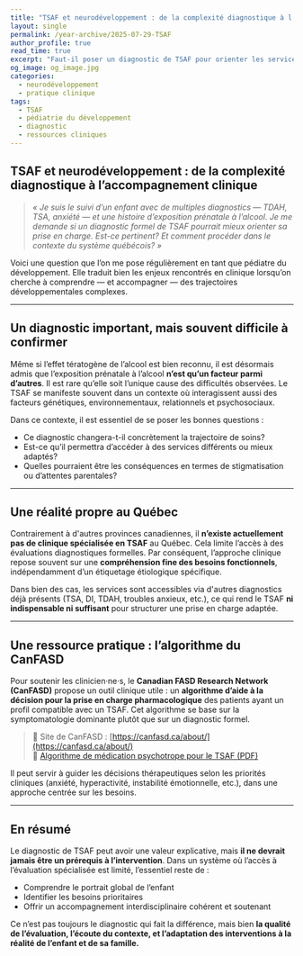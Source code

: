 ```yaml
---
title: "TSAF et neurodéveloppement : de la complexité diagnostique à l’accompagnement clinique"
layout: single
permalink: /year-archive/2025-07-29-TSAF
author_profile: true
read_time: true
excerpt: "Faut-il poser un diagnostic de TSAF pour orienter les services? Réflexions cliniques sur l'étiologie, les besoins fonctionnels et les ressources disponibles."
og_image: og_image.jpg
categories: 
  - neurodéveloppement
  - pratique clinique
tags:
  - TSAF
  - pédiatrie du développement
  - diagnostic
  - ressources cliniques
---
```


## TSAF et neurodéveloppement : de la complexité diagnostique à l’accompagnement clinique

> *« Je suis le suivi d’un enfant avec de multiples diagnostics — TDAH, TSA, anxiété — et une histoire d’exposition prénatale à l’alcool. Je me demande si un diagnostic formel de TSAF pourrait mieux orienter sa prise en charge. Est-ce pertinent? Et comment procéder dans le contexte du système québécois? »*

Voici une question que l’on me pose régulièrement en tant que pédiatre du développement. Elle traduit bien les enjeux rencontrés en clinique lorsqu’on cherche à comprendre — et accompagner — des trajectoires développementales complexes.

---

## Un diagnostic important, mais souvent difficile à confirmer

Même si l’effet tératogène de l’alcool est bien reconnu, il est désormais admis que l’exposition prénatale à l’alcool **n’est qu’un facteur parmi d’autres**. Il est rare qu’elle soit l’unique cause des difficultés observées. Le TSAF se manifeste souvent dans un contexte où interagissent aussi des facteurs génétiques, environnementaux, relationnels et psychosociaux.

Dans ce contexte, il est essentiel de se poser les bonnes questions :

- Ce diagnostic changera-t-il concrètement la trajectoire de soins?
- Est-ce qu’il permettra d’accéder à des services différents ou mieux adaptés?
- Quelles pourraient être les conséquences en termes de stigmatisation ou d’attentes parentales?

---

## Une réalité propre au Québec

Contrairement à d'autres provinces canadiennes, il **n’existe actuellement pas de clinique spécialisée en TSAF** au Québec. Cela limite l’accès à des évaluations diagnostiques formelles. Par conséquent, l’approche clinique repose souvent sur une **compréhension fine des besoins fonctionnels**, indépendamment d’un étiquetage étiologique spécifique.

Dans bien des cas, les services sont accessibles via d'autres diagnostics déjà présents (TSA, DI, TDAH, troubles anxieux, etc.), ce qui rend le TSAF **ni indispensable ni suffisant** pour structurer une prise en charge adaptée.

---

## Une ressource pratique : l’algorithme du CanFASD

Pour soutenir les clinicien·ne·s, le **Canadian FASD Research Network (CanFASD)** propose un outil clinique utile : un **algorithme d’aide à la décision pour la prise en charge pharmacologique** des patients ayant un profil compatible avec un TSAF. Cet algorithme se base sur la symptomatologie dominante plutôt que sur un diagnostic formel.

> 🔗 Site de CanFASD : [https://canfasd.ca/about/](https://canfasd.ca/about/)  
> 📄 [Algorithme de médication psychotrope pour le TSAF (PDF)](https://canfasd.ca/wp-content/uploads/2024/05/Algorithme-de-medication-psychotrope-pour-le-TSAF.pdf)

Il peut servir à guider les décisions thérapeutiques selon les priorités cliniques (anxiété, hyperactivité, instabilité émotionnelle, etc.), dans une approche centrée sur les besoins.

---

## En résumé

Le diagnostic de TSAF peut avoir une valeur explicative, mais **il ne devrait jamais être un prérequis à l’intervention**. Dans un système où l’accès à l’évaluation spécialisée est limité, l’essentiel reste de :

- Comprendre le portrait global de l’enfant
- Identifier les besoins prioritaires
- Offrir un accompagnement interdisciplinaire cohérent et soutenant

Ce n’est pas toujours le diagnostic qui fait la différence, mais bien **la qualité de l’évaluation, l’écoute du contexte, et l’adaptation des interventions à la réalité de l’enfant et de sa famille.**